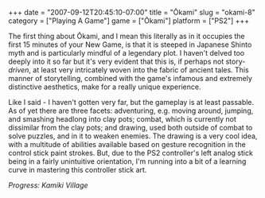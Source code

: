 +++
date = "2007-09-12T20:45:10-07:00"
title = "Ōkami"
slug = "okami-8"
category = ["Playing A Game"]
game = ["Ōkami"]
platform = ["PS2"]
+++

The first thing about Ōkami, and I mean this literally as in it occupies the first 15 minutes of your New Game, is that it is steeped in Japanese Shinto myth and is particularly mindful of a legendary plot.  I haven't delved too deeply into it so far but it's very evident that this is, if perhaps not story-<i>driven</i>, at least very intricately woven into the fabric of ancient tales.  This manner of storytelling, combined with the game's infamous and extremely distinctive aesthetics, make for a really unique experience.

Like I said - I haven't gotten very far, but the gameplay is at least passable.  As of yet there are three facets: adventuring, e.g. moving around, jumping, and smashing headlong into clay pots; combat, which is currently not dissimilar from the clay pots; and drawing, used both outside of combat to solve puzzles, and in it to weaken enemies.  The drawing is a very cool idea, with a multitude of abilities available based on gesture recognition in the control stick paint strokes.  But, due to the PS2 controller's left analog stick being in a fairly unintuitive orientation, I'm running into a bit of a learning curve in mastering this controller stick art.

<i>Progress: Kamiki Village</i>

